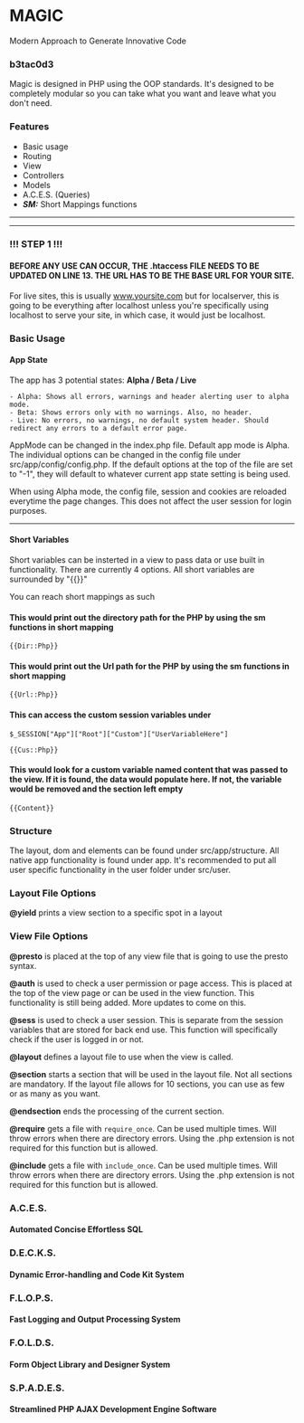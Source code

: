 # MAGIC
Modern Approach to Generate Innovative Code
### b3tac0d3

Magic is designed in PHP using the OOP standards. It's designed to be completely modular so you can take what you want and leave what you don't need.


### Features

- Basic usage
- Routing
- View
- Controllers
- Models
- A.C.E.S. (Queries)
- ***SM:*** Short Mappings functions

---
---
### !!! STEP 1 !!!
#### BEFORE ANY USE CAN OCCUR, THE .htaccess FILE NEEDS TO BE UPDATED ON LINE 13. THE URL HAS TO BE THE BASE URL FOR YOUR SITE.

For live sites, this is usually www.yoursite.com but for localserver, this is going to be everything after localhost unless you're specifically using localhost to serve your site, in which case, it would just be localhost.


### Basic Usage
#### App State
The app has 3 potential states: **Alpha / Beta / Live**

    - Alpha: Shows all errors, warnings and header alerting user to alpha mode.
    - Beta: Shows errors only with no warnings. Also, no header.
    - Live: No errors, no warnings, no default system header. Should 
    redirect any errors to a default error page.

AppMode can be changed in the index.php file. Default app mode is Alpha. The individual options can be changed in the config file under src/app/config/config.php. If the default options at the top of the file are set to "-1", they will default to whatever current app state setting is being used.

When using Alpha mode, the config file, session and cookies are reloaded everytime the page changes. This does not affect the user session for login purposes.

---

#### Short Variables
Short variables can be insterted in a view to pass data or use built in functionality. There are currently 4 options. All short variables are surrounded by "{{}}"

You can reach short mappings as such

#### This would print out the directory path for the PHP by using the sm functions in short mapping

    {{Dir::Php}}

#### This would print out the Url path for the PHP by using the sm functions in short mapping

    {{Url::Php}}

#### This can access the custom session variables under 
`$_SESSION["App"]["Root"]["Custom"]["UserVariableHere"]`

    {{Cus::Php}}

#### This would look for a custom variable named content that was passed to the view. If it is found, the data would populate here. If not, the variable would be removed and the section left empty

    {{Content}}

### Structure

The layout, dom and elements can be found under src/app/structure. All native app functionality is found under app. It's recommended to put all user specific functionality in the user folder under src/user.

### Layout File Options

**@yield** prints a view section to a specific spot in a layout

### View File Options
**@presto** is placed at the top of any view file that is going to use the presto syntax. 

**@auth** is used to check a user permission or page access. This is placed at the top of the view page or can be used in the view function. This functionality is still being added. More updates to come on this.

**@sess** is used to check a user session. This is separate from the session variables that are stored for back end use. This function will specifically check if the user is logged in or not.

**@layout** defines a layout file to use when the view is called.

**@section** starts a section that will be used in the layout file. Not all sections are mandatory. If the layout file allows for 10 sections, you can use as few or as many as you want.

**@endsection** ends the processing of the current section.

**@require** gets a file with `require_once`. Can be used multiple times. Will throw errors when there are directory errors. Using the .php extension is not required for this function but is allowed.

**@include** gets a file with `include_once`. Can be used multiple times. Will throw errors when there are directory errors. Using the .php extension is not required for this function but is allowed.

### A.C.E.S.
#### Automated Concise Effortless SQL
### D.E.C.K.S.
#### Dynamic Error-handling and Code Kit System
### F.L.O.P.S.
#### Fast Logging and Output Processing System
### F.O.L.D.S.
#### Form Object Library and Designer System
### S.P.A.D.E.S.
#### Streamlined PHP AJAX Development Engine Software